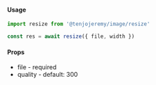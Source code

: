 #### Usage

```js
import resize from '@tenjojeremy/image/resize'

const res = await resize({ file, width })
```

#### Props

- file - required
- quality - default: 300
